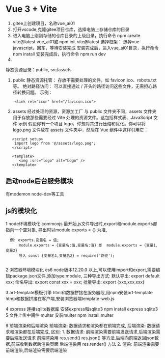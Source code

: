 # Vue 3 + Vite

1. gitee上创建项目，名称vue_ai01
2. 打开vscode,克隆gitee项目仓库，选择电脑上存储仓库的目录
3. 进入电脑上刚刚存储的仓库目录的上级目录，执行命令 npm create vite@latest vue_ai01或 npm init vite@latest
   选择框架：
   选择vue-javascript，回车，等待安装完成
   安装完成后，进入vue_ai01目录，执行命令 npm install
   安装完成后，执行命令 npm run dev
4. 

静态资源目录：public, src/assets
1. public 
静态资源托管： 存放不需要处理的文件，如 favicon.ico、robots.txt 等。
绝对路径访问： 可以直接通过 / 开头的路径访问这些文件，无需担心路径转换问题。
示例：
  ```<!-- 直接引用 public 目录下的图片 -->
      <link rel="icon" href="/favicon.ico">
  ```    
2. assets  经过处理的资源，资源加工厂
与 public 文件夹不同，assets 文件夹用于存放那些需要经过 Vite 处理的资源文件。这包括样式表、JavaScript 文件
示例
假设你有一个项目 logo，你想对其进行压缩和优化。你可以将 logo.png 文件放在 assets 文件夹中，然后在 Vue 组件中这样引用它：
```  
   <script setup>
    import logo from '@/assets/logo.png';
   </script>

   <template>
      <img :src="logo" alt="Logo" />
   </template>
```
## 启动node后台服务模块
   有modemon  node-dev等工具

## js的模块化
1 node环境模块化 commonjs
  最开始,js文件导出时,export和module.exports都指向一个空对象,
  导出时以module.exports = {} 为准,
  ```
    例: exports.变量名 = 值;
        module.exports = {变量名:值,变量名:值} 即  module.exports = {变量1,变量2}
        导入 const {变量名1,变量名2} = require('路径');   
    
  ```
2 浏览器环境模块化 es6
  node版本12.20.0 以上,可以使用import和export,需要编辑package.json文件,添加type:module,
  三种导出方式:
       默认导出: export default xxx;
       命名导出: export const xxx = xxx;
       批量导出: export {xxx,xxx,xxx} 

3 art-template模板引擎
  html和数据拼接在服务器段,用npm安装art-template
  htmp和数据拼接在客户端,安装浏览器端template-web.js

4 express 连接sqlite数据库
  安装express和sqlite3    npm install express sqlite3
5 文件上传中间件 multer
  安装multer  npm install multer     

6 前端渲染和后端渲染
  前端渲染: 数据请求和渲染都在前端完成,
  后端渲染: 数据请求和渲染都在后端完成,
  区别:
    1. 数据请求: 前端渲染需要前端发送请求,后端渲染需要后端发送请求
       前端渲染用 res.send() res.json() 等方法,后端向前端返回json数据,前端收到数据后渲染页面 
       后端渲染用 res.render() 方法 
    2. 渲染: 前端渲染需要前端渲染,后端渲染需要后端渲染  